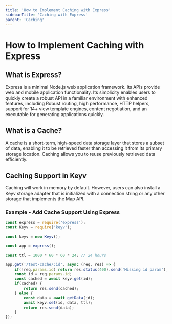 ```yaml
---
title: 'How to Implement Caching with Express'
sidebarTitle: 'Caching with Express'
parent: 'Caching'
---
```


# How to Implement Caching with Express

## What is Express?
Express is a minimal Node.js web application framework. Its APIs provide web and mobile application functionality. Its simplicity enables users to quickly create a robust API in a familiar environment with enhanced features, including Robust routing, high performance, HTTP helpers, support for 14+ view template engines, content negotiation, and an executable for generating applications quickly.

## What is a Cache?
A cache is a short-term, high-speed data storage layer that stores a subset of data, enabling it to be retrieved faster than accessing it from its primary storage location. Caching allows you to reuse previously retrieved data efficiently.

## Caching Support in Keyv
Caching will work in memory by default. However, users can also install a Keyv storage adapter that is initialized with a connection string or any other storage that implements the Map API.

### Example - Add Cache Support Using Express

```js
const express = require('express');
const Keyv = require('keyv');

const keyv = new Keyv();

const app = express();

const ttl = 1000 * 60 * 60 * 24; // 24 hours

app.get('/test-cache/:id', async (req, res) => {
    if(!req.params.id) return res.status(400).send('Missing id param');
    const id = req.params.id;
    const cached = await keyv.get(id);
    if(cached) {
        return res.send(cached);
    } else {
        const data = await getData(id);
        await keyv.set(id, data, ttl);
        return res.send(data);
    }
});

```
